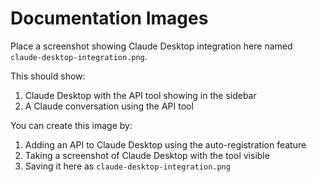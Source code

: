# Documentation Images

Place a screenshot showing Claude Desktop integration here named `claude-desktop-integration.png`.

This should show:
1. Claude Desktop with the API tool showing in the sidebar
2. A Claude conversation using the API tool

You can create this image by:
1. Adding an API to Claude Desktop using the auto-registration feature
2. Taking a screenshot of Claude Desktop with the tool visible
3. Saving it here as `claude-desktop-integration.png` 